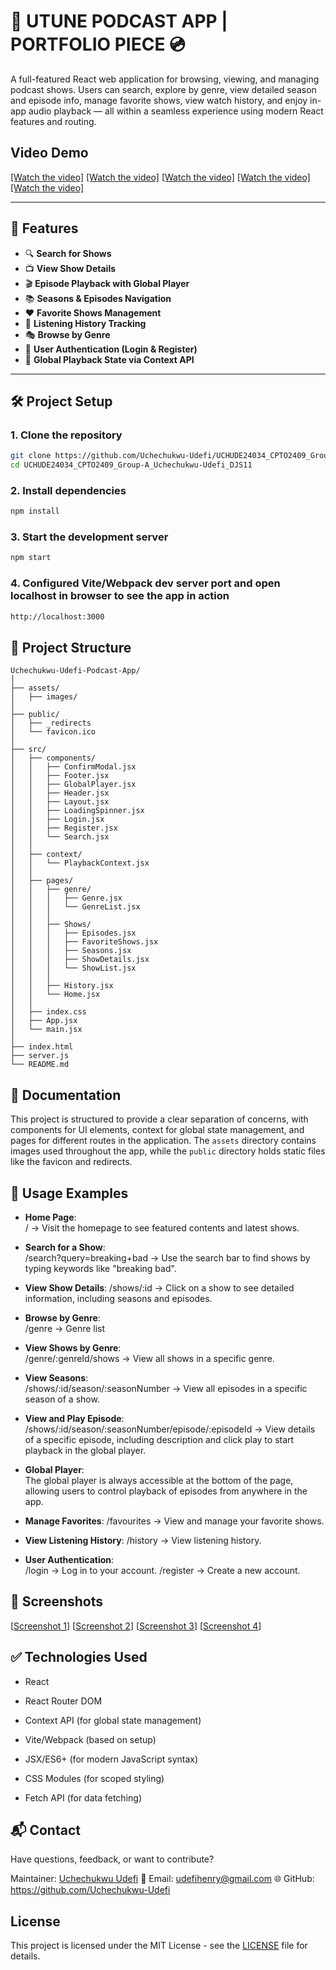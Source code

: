 # 🎵 UTUNE PODCAST APP | PORTFOLIO PIECE 💿

A full-featured React web application for browsing, viewing, and managing podcast shows. Users can search, explore by genre, view detailed season and episode info, manage favorite shows, view watch history, and enjoy in-app audio playback — all within a seamless experience using modern React features and routing.

## Video Demo
[[Watch the video]](https://www.loom.com/share/96c61fa784364f019a48da826664785b)
[[Watch the video]](https://www.loom.com/share/43cc071606284f88b03db36066a56c4e)
[[Watch the video]](https://www.loom.com/share/b35894707c6342e3bc7b46f37d67e82b)
[[Watch the video]](https://www.loom.com/share/7842b5ff9d7c4d84b2e9b116022f8ea0)
[[Watch the video]](https://www.loom.com/share/33f99d7c4c06495983430cc3d8211886)


---

## 🚀 Features

- 🔍 **Search for Shows**  
- 📺 **View Show Details**  
- 🎬 **Episode Playback with Global Player**  
- 📚 **Seasons & Episodes Navigation**  
- ❤️ **Favorite Shows Management**  
- 📖 **Listening History Tracking**  
- 🎭 **Browse by Genre**  
- 🔐 **User Authentication (Login & Register)**  
- 🧠 **Global Playback State via Context API**

---

## 🛠️ Project Setup

### 1. **Clone the repository**
```bash
git clone https://github.com/Uchechukwu-Udefi/UCHUDE24034_CPTO2409_Group-A_Uchechukwu-Udefi_DJS11 (main)
cd UCHUDE24034_CPTO2409_Group-A_Uchechukwu-Udefi_DJS11
```
### 2. **Install dependencies**
```bash
npm install
```
### 3. **Start the development server**
```bash
npm start
```
### 4. **Configured Vite/Webpack dev server port and open localhost in browser to see the app in action**
```bash
http://localhost:3000
```

## 🧭 Project Structure

``` plaintext
Uchechukwu-Udefi-Podcast-App/
│
├── assets/
│   ├── images/
│
├── public/
│   ├── _redirects
│   └── favicon.ico
│
├── src/
│   ├── components/
│   │   ├── ConfirmModal.jsx
│   │   ├── Footer.jsx
│   │   ├── GlobalPlayer.jsx
│   │   ├── Header.jsx
│   │   ├── Layout.jsx
│   │   ├── LoadingSpinner.jsx
│   │   ├── Login.jsx
│   │   ├── Register.jsx
│   │   └── Search.jsx
│   │
│   ├── context/
│   │   └── PlaybackContext.jsx
│   │
│   ├── pages/
│   │   ├── genre/
│   │   │   ├── Genre.jsx
│   │   │   └── GenreList.jsx
│   │   │
│   │   ├── Shows/
│   │   │   ├── Episodes.jsx
│   │   │   ├── FavoriteShows.jsx
│   │   │   ├── Seasons.jsx
│   │   │   ├── ShowDetails.jsx
│   │   │   └── ShowList.jsx
│   │   │
│   │   ├── History.jsx
│   │   └── Home.jsx
│   │
│   ├── index.css
│   ├── App.jsx
│   └── main.jsx
│
├── index.html
├── server.js
└── README.md
```
## 📖 Documentation
This project is structured to provide a clear separation of concerns, with components for UI elements, context for global state management, and pages for different routes in the application. The `assets` directory contains images used throughout the app, while the `public` directory holds static files like the favicon and redirects.


## 🧪 Usage Examples

- **Home Page**:  
  / → Visit the homepage to see featured contents and latest shows.

- **Search for a Show**:  
  /search?query=breaking+bad → Use the search bar to find shows by typing keywords like "breaking bad".

- **View Show Details**:
  /shows/:id → Click on a show to see detailed information, including seasons and episodes.

- **Browse by Genre**:  
  /genre → Genre list

- **View Shows by Genre**:  
  /genre/:genreId/shows → View all shows in a specific genre.

- **View Seasons**:  
  /shows/:id/season/:seasonNumber → View all episodes in a specific season of a show.

- **View and Play Episode**:  
  /shows/:id/season/:seasonNumber/episode/:episodeId → View details of a specific episode, including description and click play to start playback in the global player.

- **Global Player**:  
  The global player is always accessible at the bottom of the page, allowing users to control playback of episodes from anywhere in the app.

- **Manage Favorites**:
  /favourites → View and manage your favorite shows.

- **View Listening History**:
  /history → View listening history.

- **User Authentication**:  
  /login → Log in to your account.
    /register → Create a new account.


## 📸 Screenshots
[[Screenshot 1](assets/images/lg-screen.jpg)]
[[Screenshot 2](assets/images/md-screen.jpg)]
[[Screenshot 3](assets/images/sm-screen.jpg)]
[[Screenshot 4](assets/images/loading.jpg)]


## ✅ Technologies Used
- React

- React Router DOM

- Context API (for global state management)

- Vite/Webpack (based on setup)

- JSX/ES6+ (for modern JavaScript syntax)

- CSS Modules (for scoped styling)

- Fetch API (for data fetching)


## 📬 Contact
Have questions, feedback, or want to contribute?

Maintainer: [Uchechukwu Udefi](https://github.com/Uchechukwu-Udefi)
📧 Email: [udefihenry@gmail.com](mailto:udefihenry@gmail.com)
🌐 GitHub: https://github.com/Uchechukwu-Udefi

## License
This project is licensed under the MIT License - see the [LICENSE](LICENSE) file for details.

